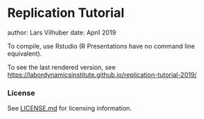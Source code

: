 Replication Tutorial
========================================================

author: Lars Vilhuber
date: April 2019

To compile, use Rstudio (R Presentations have no command line equivalent).

To see the last rendered version, see https://labordynamicsinstitute.github.io/replication-tutorial-2019/

### License

See [LICENSE.md](LICENSE.md) for licensing information.
